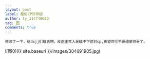 ```yaml
---
layout: post
label: 磊伦CP饼饰版
author: ty_114748650
tag: 图
comments: true
---
```


    修改了一下，给dxjj们磕去吧，反正正常人是磕不下这对cp,希望邓伦不要碰瓷帅哥了。
    

![图0]({{ site.baseurl }}/images/304691905.jpg)